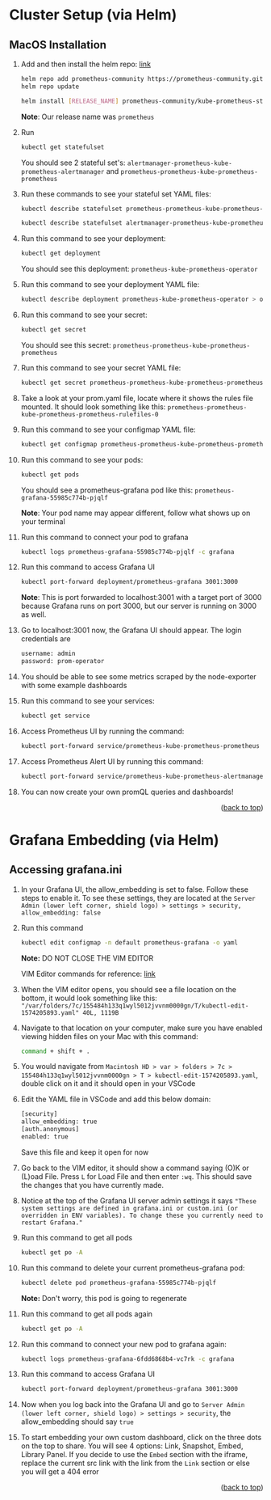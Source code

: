 # Cluster Setup (via Helm)

## MacOS Installation

1.  Add and then install the helm repo: [link](https://github.com/prometheus-community/helm-charts/tree/main/charts/kube-prometheus-stack)

    ```sh
    helm repo add prometheus-community https://prometheus-community.github.io/helm-charts
    helm repo update
    ```

    ```sh
    helm install [RELEASE_NAME] prometheus-community/kube-prometheus-stack
    ```

    **Note**: Our release name was `prometheus`

2.  Run

    ```sh
    kubectl get statefulset
    ```

    You should see 2 stateful set's:
    `alertmanager-prometheus-kube-prometheus-alertmanager` and `prometheus-prometheus-kube-prometheus-prometheus`

3.  Run these commands to see your stateful set YAML files:

    ```sh
    kubectl describe statefulset prometheus-prometheus-kube-prometheus-prometheus > prom.yaml
    ```

    ```sh
    kubectl describe statefulset alertmanager-prometheus-kube-prometheus-alertmanager > alert.yaml
    ```

4.  Run this command to see your deployment:

    ```sh
    kubectl get deployment
    ```

    You should see this deployment: `prometheus-kube-prometheus-operator`

5.  Run this command to see your deployment YAML file:

    ```sh
    kubectl describe deployment prometheus-kube-prometheus-operator > oper.yaml
    ```

6.  Run this command to see your secret:

    ```sh
    kubectl get secret
    ```

    You should see this secret: `prometheus-prometheus-kube-prometheus-prometheus`

7.  Run this command to see your secret YAML file:

    ```sh
    kubectl get secret prometheus-prometheus-kube-prometheus-prometheus -o yaml > secret.yaml
    ```

8.  Take a look at your prom.yaml file, locate where it shows the rules file mounted. It should look something like this: `prometheus-prometheus-kube-prometheus-prometheus-rulefiles-0`

9.  Run this command to see your configmap YAML file:

    ```sh
    kubectl get configmap prometheus-prometheus-kube-prometheus-prometheus-rulefiles-0 -o yaml > config.yaml
    ```

10. Run this command to see your pods:

    ```sh
    kubectl get pods
    ```

    You should see a prometheus-grafana pod like this: `prometheus-grafana-55985c774b-pjqlf`

    **Note**: Your pod name may appear different, follow what shows up on your terminal

11. Run this command to connect your pod to grafana

    ```sh
    kubectl logs prometheus-grafana-55985c774b-pjqlf -c grafana
    ```

12. Run this command to access Grafana UI

    ```sh
    kubectl port-forward deployment/prometheus-grafana 3001:3000
    ```

    **Note**: This is port forwarded to localhost:3001 with a target port of 3000 because Grafana runs on port 3000, but our server is running on 3000 as well.

13. Go to localhost:3001 now, the Grafana UI should appear. The login credentials are

    ```sh
    username: admin
    password: prom-operator
    ```

14. You should be able to see some metrics scraped by the node-exporter with some example dashboards

15. Run this command to see your services:

    ```sh
    kubectl get service
    ```

16. Access Prometheus UI by running the command:

    ```sh
    kubectl port-forward service/prometheus-kube-prometheus-prometheus 9090
    ```

17. Access Prometheus Alert UI by running this command:

    ```sh
    kubectl port-forward service/prometheus-kube-prometheus-alertmanager 9093
    ```

18. You can now create your own promQL queries and dashboards!

<p align="right">(<a href="#readme-top">back to top</a>)</p>

# Grafana Embedding (via Helm)

## Accessing grafana.ini

1. In your Grafana UI, the allow_embedding is set to false. Follow these steps to enable it. To see these settings, they are located at the `Server Admin (lower left corner, shield logo) > settings > security, allow_embedding: false`

2. Run this command

   ```sh
   kubectl edit configmap -n default prometheus-grafana -o yaml
   ```

   **Note:** DO NOT CLOSE THE VIM EDITOR

   VIM Editor commands for reference: [link](https://sites.radford.edu/~mhtay/CPSC120/VIM_Editor_Commands.htm)

3. When the VIM editor opens, you should see a file location on the bottom, it would look something like this:
   `"/var/folders/7c/155484h133q1wyl5012jvvnm0000gn/T/kubectl-edit-1574205893.yaml" 40L, 1119B`

4. Navigate to that location on your computer, make sure you have enabled viewing hidden files on your Mac with this command:

   ```sh
   command + shift + .
   ```

5. You would navigate from `Macintosh HD > var > folders > 7c > 155484h133q1wyl5012jvvnm0000gn > T > kubectl-edit-1574205893.yaml`, double click on it and it should open in your VSCode

6. Edit the YAML file in VSCode and add this below domain:

   ```sh
   [security]
   allow_embedding: true
   [auth.anonymous]
   enabled: true
   ```

   Save this file and keep it open for now

7. Go back to the VIM editor, it should show a command saying (O)K or (L)oad File. Press `L` for Load File and then enter `:wq`. This should save the changes that you have currently made.

8. Notice at the top of the Grafana UI server admin settings it says `"These system settings are defined in grafana.ini or custom.ini (or overridden in ENV variables). To change these you currently need to restart Grafana."`

9. Run this command to get all pods

   ```sh
   kubectl get po -A
   ```

10. Run this command to delete your current prometheus-grafana pod:

    ```sh
    kubectl delete pod prometheus-grafana-55985c774b-pjqlf
    ```

    **Note:** Don't worry, this pod is going to regenerate

11. Run this command to get all pods again

    ```sh
    kubectl get po -A
    ```

12. Run this command to connect your new pod to grafana again:

    ```sh
    kubectl logs prometheus-grafana-6fdd6868b4-vc7rk -c grafana
    ```

13. Run this command to access Grafana UI

    ```sh
    kubectl port-forward deployment/prometheus-grafana 3001:3000
    ```

14. Now when you log back into the Grafana UI and go to `Server Admin (lower left corner, shield logo) > settings > security`, the allow_embedding should say `true`

15. To start embedding your own custom dashboard, click on the three dots on the top to share. You will see 4 options: Link, Snapshot, Embed, Library Panel. If you decide to use the `Embed` section with the iframe, replace the current src link with the link from the `Link` section or else you will get a 404 error

<p align="right">(<a href="#readme-top">back to top</a>)</p>
